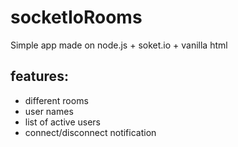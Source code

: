# socketIoRooms

Simple app made on node.js + soket.io + vanilla html

## features:
- different rooms
- user names
- list of active users
- connect/disconnect notification
